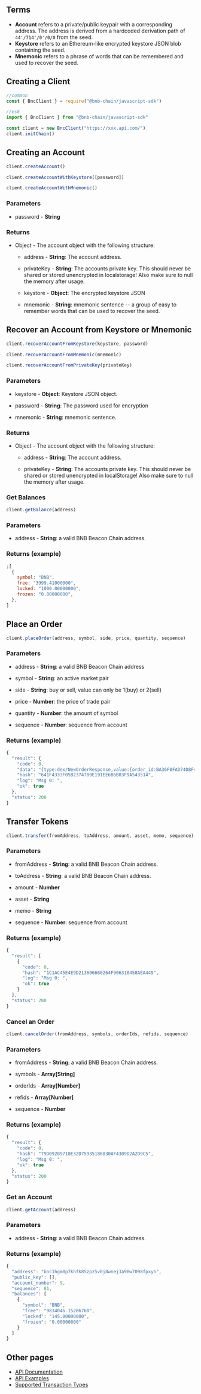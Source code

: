 ## Terms

- **Account** refers to a private/public keypair with a corresponding address.
  The address is derived from a hardcoded derivation path of `44'/714'/0'/0/0`
  from the seed.
- **Keystore** refers to an Ethereum-like encrypted keystore JSON blob
  containing the seed.
- **Mnemonic** refers to a phrase of words that can be remembered and used to
  recover the seed.

## Creating a Client

```js
//common
const { BncClient } = require("@bnb-chain/javascript-sdk")

//es6
import { BncClient } from "@bnb-chain/javascript-sdk"

const client = new BncClient("https://xxx.api.com/")
client.initChain()
```

## Creating an Account

```js
client.createAccount()

client.createAccountWithKeystore([password])

client.createAccountWithMnemonic()
```

### Parameters

- password - **String**

### Returns

- Object - The account object with the following structure:

  - address - **String**: The account address.

  - privateKey - **String**: The accounts private key. This should never be
    shared or stored unencrypted in localstorage! Also make sure to null the
    memory after usage.

  - keystore - **Object**: The encrypted keystore JSON

  - mnemonic - **String**: mnemonic sentence -- a group of easy to remember
    words that can be used to recover the seed.

## Recover an Account from Keystore or Mnemonic

```js
client.recoverAccountFromKeystore(keystore, password)

client.recoverAccountFromMnemonic(mnemonic)

client.recoverAccountFromPrivateKey(privateKey)
```

### Parameters

- keystore - **Object**: Keystore JSON object.

- password - **String**: The password used for encryption

- mnemonic - **String**: mnemonic sentence.

### Returns

- Object - The account object with the following structure:

  - address - **String**: The account address.

  - privateKey - **String**: The accounts private key. This should never be
    shared or stored unencrypted in localStorage! Also make sure to null the
    memory after usage.

### Get Balances

```js
client.getBalance(address)
```

### Parameters

- address - **String**: a valid BNB Beacon Chain address.

### Returns (example)

```js
;[
  {
    symbol: "BNB",
    free: "3999.41000000",
    locked: "1000.00000000",
    frozen: "0.00000000",
  },
]
```

## Place an Order

```js
client.placeOrder(address, symbol, side, price, quantity, sequence)
```

### Parameters

- address - **String**: a valid BNB Beacon Chain address

- symbol - **String**: an active market pair

- side - **String**: buy or sell, value can only be 1(buy) or 2(sell)

- price - **Number**: the price of trade pair

- quantity - **Number**: the amount of symbol

- sequence - **Number**: sequence from account

### Returns (example)

```js
{
  "result": {
    "code": 0,
    "data": "{type:dex/NewOrderResponse,value:{order_id:BA36F0FAD74D8F41045463E4774F328F4AF779E5-80}}",
    "hash": "641F4333F05B2374700E191EE6B6B03F9A543514",
    "log": "Msg 0: ",
    "ok": true
  },
  "status": 200
}

```

## Transfer Tokens

```js
client.transfer(fromAddress, toAddress, amount, asset, memo, sequence)
```

### Parameters

- fromAddress - **String**: a valid BNB Beacon Chain address.

- toAddress - **String**: a valid BNB Beacon Chain address.

- amount - **Number**

- asset - **String**

- memo - **String**

- sequence - **Number**: sequence from account

### Returns (example)

```js
{
  "result": [
    {
      "code": 0,
      "hash": "1C1AC45E4E9D213606660264F906310458AEA449",
      "log": "Msg 0: ",
      "ok": true
    }
  ],
  "status": 200
}
```

### Cancel an Order

```js
client.cancelOrder(fromAddress, symbols, orderIds, refids, sequence)
```

### Parameters

- fromAddress - **String**: a valid BNB Beacon Chain address.

- symbols - **Array[String]**

- orderIds - **Array[Number]**

- refids - **Array[Number]**

- sequence - **Number**

### Returns (example)

```js
{
  "result": {
    "code": 0,
    "hash": "79D09209710E32D75935186830AF4309D2A2D9C5",
    "log": "Msg 0: ",
    "ok": true
  },
  "status": 200
}
```

### Get an Account

```js
client.getAccount(address)
```

### Parameters

- address - **String**: a valid BNB Beacon Chain address.

### Returns (example)

```js
{
  "address": "bnc1hgm0p7khfk85zpz5v0j8wnej3a90w7098fpxyh",
  "public_key": [],
  "account_number": 9,
  "sequence": 81,
  "balances": [
    {
      "symbol": "BNB",
      "free": "9834046.15286760",
      "locked": "145.00000000",
      "frozen": "0.00000000"
    }
  ]
}
```

## Other pages

- [API Documentation](./api-docs/README.md)
- [API Examples](./examples.md)
- [Supported Transaction Types](./transaction-types.md)
